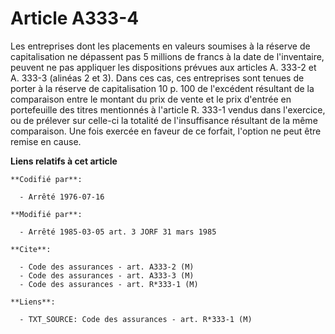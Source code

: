 # Article A333-4

Les entreprises dont les placements en valeurs soumises à la réserve de capitalisation ne dépassent pas 5 millions de francs
à la date de l'inventaire, peuvent ne pas appliquer les dispositions prévues aux articles A. 333-2 et A. 333-3 (alinéas 2 et
3). Dans ces cas, ces entreprises sont tenues de porter à la réserve de capitalisation 10 p. 100 de l'excédent résultant de
la comparaison entre le montant du prix de vente et le prix d'entrée en portefeuille des titres mentionnés à l'article R.
333-1 vendus dans l'exercice, ou de prélever sur celle-ci la totalité de l'insuffisance résultant de la même comparaison. Une
fois exercée en faveur de ce forfait, l'option ne peut être remise en cause.

**Liens relatifs à cet article**

	**Codifié par**:

	  - Arrêté 1976-07-16

	**Modifié par**:

	  - Arrêté 1985-03-05 art. 3 JORF 31 mars 1985

	**Cite**:

	  - Code des assurances - art. A333-2 (M)
	  - Code des assurances - art. A333-3 (M)
	  - Code des assurances - art. R*333-1 (M)

	**Liens**:

	  - TXT_SOURCE: Code des assurances - art. R*333-1 (M)
